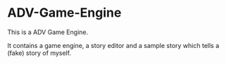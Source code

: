 # ADV-Game-Engine

This is a ADV Game Engine.

It contains a game engine, a story editor and a sample story which tells a (fake) story of myself.
